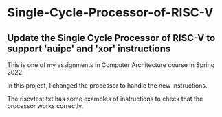 # Single-Cycle-Processor-of-RISC-V
## Update the Single Cycle Processor of RISC-V to support 'auipc' and 'xor' instructions

This is one of my assignments in Computer Architecture course in Spring 2022.

In this project, I changed the processor to handle the new instructions.

The riscvtest.txt has some examples of instructions to check that the processor works correctly.
